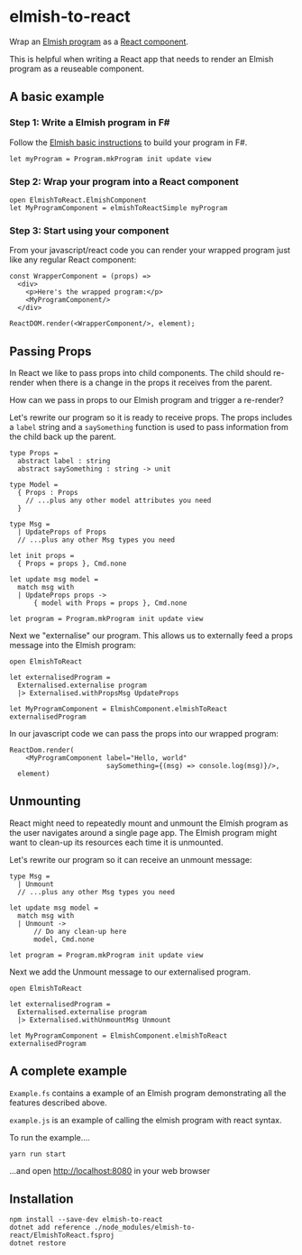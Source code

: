 # elmish-to-react

Wrap an [Elmish program](https://elmish.github.io/elmish/) as a [React component](https://reactjs.org/).

This is helpful when writing a React app that needs to render an Elmish program as a reuseable component.

## A basic example

### Step 1: Write a Elmish program in F\#

Follow the [Elmish basic instructions](https://elmish.github.io/elmish/basics.html) to build your program in F#.

```F#
let myProgram = Program.mkProgram init update view
```

### Step 2: Wrap your program into a React component

```F#
open ElmishToReact.ElmishComponent
let MyProgramComponent = elmishToReactSimple myProgram
```

### Step 3: Start using your component

From your javascript/react code you can render your wrapped program just like any regular React component:

```JSX
const WrapperComponent = (props) =>
  <div>
    <p>Here's the wrapped program:</p>
    <MyProgramComponent/>
  </div>

ReactDOM.render(<WrapperComponent/>, element);
```

## Passing Props

In React we like to pass props into child components.  The child should re-render when there is a change in
the props it receives from the parent.

How can we pass in props to our Elmish program and trigger a re-render?

Let's rewrite our program so it is ready to receive props. The props includes a `label` string and a `saySomething`
function is used to pass information from the child back up the parent.

```F#
type Props =
  abstract label : string
  abstract saySomething : string -> unit

type Model =
  { Props : Props
    // ...plus any other model attributes you need
  }

type Msg =
  | UpdateProps of Props
  // ...plus any other Msg types you need

let init props =
  { Props = props }, Cmd.none

let update msg model =
  match msg with
  | UpdateProps props ->
      { model with Props = props }, Cmd.none

let program = Program.mkProgram init update view
```

Next we "externalise" our program. This allows us to externally feed a props message into the Elmish program:

```F#
open ElmishToReact

let externalisedProgram =
  Externalised.externalise program
  |> Externalised.withPropsMsg UpdateProps

let MyProgramComponent = ElmishComponent.elmishToReact externalisedProgram
```

In our javascript code we can pass the props into our wrapped program:

```JSX
ReactDom.render(
    <MyProgramComponent label="Hello, world"
                        saySomething={(msg) => console.log(msg)}/>,
  element)
```

## Unmounting

React might need to repeatedly mount and unmount the Elmish program as the user navigates around a
single page app. The Elmish program might want to clean-up its resources each time it is unmounted.

Let's rewrite our program so it can receive an unmount message:

```F#
type Msg =
  | Unmount
  // ...plus any other Msg types you need

let update msg model =
  match msg with
  | Unmount ->
      // Do any clean-up here
      model, Cmd.none

let program = Program.mkProgram init update view
```

Next we add the Unmount message to our externalised program.

```F#
open ElmishToReact

let externalisedProgram =
  Externalised.externalise program
  |> Externalised.withUnmountMsg Unmount

let MyProgramComponent = ElmishComponent.elmishToReact externalisedProgram
```

## A complete example

`Example.fs` contains a example of an Elmish program demonstrating all the features described above.

`example.js` is an example of calling the elmish program with react syntax.

To run the example....

    yarn run start

...and open [http://localhost:8080](http://localhost:8080) in your web browser

## Installation

    npm install --save-dev elmish-to-react
    dotnet add reference ./node_modules/elmish-to-react/ElmishToReact.fsproj
    dotnet restore
